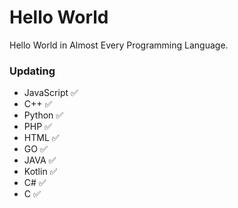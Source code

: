 # Hello World
Hello World in Almost Every Programming Language.
### Updating
- JavaScript ✅
- C++ ✅
- Python ✅
- PHP ✅
- HTML ✅
- GO ✅
- JAVA ✅
- Kotlin ✅
- C# ✅
- C ✅
